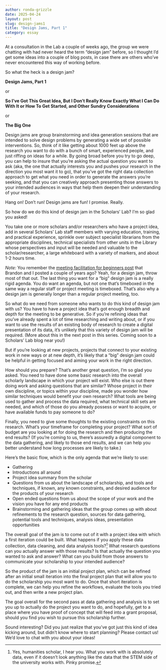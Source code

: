 ```yaml
---
author: ronda-grizzle
date: 2025-04-24
layout: post
slug: design-jams1
title: "Design Jams, Part 1"
category: essay
---
```


At a consultation in the Lab a couple of weeks ago, the group we were chatting with had never heard the term “design jam” before, so I thought I’d get some ideas into a couple of blog posts, in case there are others who’ve never encountered this way of working before.

So what the heck is a design jam?


__Design Jams, Part 1__

or

__So I’ve Got This Great Idea, But I Don’t Really Know Exactly What I Can Do With It or How To Get Started, and Other Sundry Considerations__

or

__The Big One__

Design jams are group brainstorming and idea generation sessions that are intended to solve design problems by generating a wide set of possible interventions. So, think of it like getting about 1000 feet up above the research you want to do with a bunch of smart, experienced people, and just riffing on ideas for a while. By going broad before you try to go deep, you can help to insure that you’re asking the actual question you want to ask (aka, the one that actually interests you and pushes your research in the direction you most want it to go), that you’ve got the right data collection approach to get what you need in order to generate the answers you’re seeking, and that you can creatively approach presenting those answers to your intended audiences in ways that help them deepen their understanding of your research.

Hang on! Don’t run! Design jams are fun! I promise. Really.

So how do we do this kind of design jam in the Scholars’ Lab? I’m so glad you asked!

You take one or more scholars and/or researchers who have a project idea, add in several Scholars’ Lab staff members with varying education, training, and practical experience, sprinkle over subject specialist librarians from the appropriate disciplines, technical specialists from other units in the Library whose perspectives and input will be needed and valuable to the scholar/researcher, a large whiteboard with a variety of markers, and about 1-2 hours time.

*Note:* You remember the [meeting facilitation for beginners post](https://scholarslab.lib.virginia.edu/blog/a-meeting-toolkit-for-new-facilitators/) that Brandon and I posted a couple of years ago? Yeah, for a design jam, throw most of that out. The last thing you want for a “big” design jam is a really rigid agenda. You do want an agenda, but not one that’s timeboxed in the same way a regular staff or project meeting is timeboxed. That’s also why a design jam is generally longer than a regular project meeting, too.

So what do we need from someone who wants to do this kind of design jam with us? 
You have to have a project idea that’s got enough breadth and depth for the meeting to be generative. So if you’re refining ideas that you’ve already spent a lot of time researching and writing about, or if you want to use the results of an existing body of research to create a digital presentation of its data, it’s unlikely that this variety of design jam will be required. (More about this in the next post in this series. Coming soon to a Scholars’ Lab blog near you!)

But if you’re looking at new projects, projects that connect to your existing work in new ways or at new depth, it’s likely that a “big” design jam could be helpful in getting focused and aiming your work in the right direction.

How should you prepare? That’s another great question, I’m so glad you asked. You need to have done some basic research into the overall scholarly landscape in which your project will exist. Who else is out there doing work and asking questions that are similar? Whose project in their own discipline, or topics within your discipline, made you wonder how similar techniques would benefit your own research? What tools are being used to gather and process the data required, what technical skill sets are needed, and which of those do you already possess or want to acquire, or have available funds to pay someone to do?

Finally, you need to give some thoughts to the existing constraints on this research. What’s your timeframe for completing your project? What sort of budget are you looking at for doing the research and then producing the end results? (If you’re coming to us, there’s assuredly a digital component to the data gathering, and likely to those end results, and we can help you better understand how long processes are likely to take.)

Here’s the basic flow, which is the only agenda that we’re likely to use:
* Gathering
* Introductions all around
* Project idea summary from the scholar
* Questions from us about the landscape of scholarship, and tools and techniques, if known, any known constraints, and desired audience for the products of your research
* Open ended questions from us about the scope of your work and the vision you have for any end products
* Brainstorming and gathering ideas that the group comes up with about refinements to the research question, sources for data gathering, potential tools and techniques, analysis ideas, presentation opportunities

The overall goal of the jam is to come out of it with a project idea with which a first iteration could be built. What happens if you apply these data collection, data cleaning, and data analysis tools?[^1] What research questions can you actually answer with those results? Is that actually the question you wanted to ask and answer? What can you build from those answers to communicate your scholarship to your intended audience?

So the product of the jam is an initial project plan, which can be refined after an initial small iteration into the final project plan that will allow you to do the scholarship you most want to do. Once that short iteration is complete, we can help you refine the workflows, evaluate the tools you tried out, and then write a new project plan.

The goal overall for the second pass at data gathering and analysis is to set you up to actually do the project you want to do, and hopefully, get to a place where you have proof of concept that will feed into a grant proposal, should you find you wish to pursue this scholarship further.

Sound interesting? Did you just realize that you’ve got just this kind of idea kicking around, but didn’t know where to start planning? Please contact us! We’d love to chat with you about your ideas!



[^1]: Yes, humanities scholar, I hear you. What you work with is absolutely data, even if it doesn’t look anything like the data that the STEM side of the university works with. Pinky promise.
